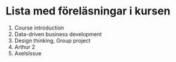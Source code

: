 # Lista med föreläsningar i kursen 
1. Course introduction
1. Data-driven business development
1. Design thinking, Group project
5. Arthur 2
6. AxelsIssue

